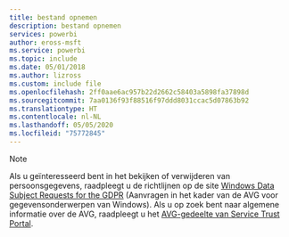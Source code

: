 ```yaml
---
title: bestand opnemen
description: bestand opnemen
services: powerbi
author: eross-msft
ms.service: powerbi
ms.topic: include
ms.date: 05/01/2018
ms.author: lizross
ms.custom: include file
ms.openlocfilehash: 2ff0aae6ac957b22d2662c58403a5898fa37898d
ms.sourcegitcommit: 7aa0136f93f88516f97ddd8031ccac5d07863b92
ms.translationtype: HT
ms.contentlocale: nl-NL
ms.lasthandoff: 05/05/2020
ms.locfileid: "75772845"
---
```

>[!Note]
>Als u geïnteresseerd bent in het bekijken of verwijderen van persoonsgegevens, raadpleegt u de richtlijnen op de site [Windows Data Subject Requests for the GDPR](/microsoft-365/compliance/manage-gdpr-data-subject-requests-with-the-dsr-case-tool) (Aanvragen in het kader van de AVG voor gegevensonderwerpen van Windows). Als u op zoek bent naar algemene informatie over de AVG, raadpleegt u het [AVG-gedeelte van Service Trust Portal](https://servicetrust.microsoft.com/ViewPage/GDPRGetStarted).
